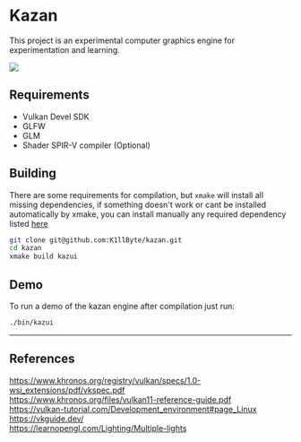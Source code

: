 # Kazan

This project is an experimental computer graphics engine for experimentation and learning.

<!--
- Computer Graphics
- Vulkan graphics API
- Game Engine Architectures
- Game development
-->

![](https://i.imgur.com/miT8j6t.png)
<!-- ![](https://i.imgur.com/u8C2qSc.png) -->

## Requirements

- Vulkan Devel SDK
- GLFW
- GLM
- Shader SPIR-V compiler (Optional)

## Building

There are some requirements for compilation, but `xmake` will install all missing dependencies,
if something doesn't work or cant be installed automatically by xmake, you can install manually any
required dependency listed [here](#requirements)
```sh
git clone git@github.com:K1llByte/kazan.git
cd kazan
xmake build kazui
```

## Demo

To run a demo of the kazan engine after compilation just run:
```sh
./bin/kazui
```


___
## References

https://www.khronos.org/registry/vulkan/specs/1.0-wsi_extensions/pdf/vkspec.pdf  
https://www.khronos.org/files/vulkan11-reference-guide.pdf  
https://vulkan-tutorial.com/Development_environment#page_Linux  
https://vkguide.dev/  
https://learnopengl.com/Lighting/Multiple-lights  